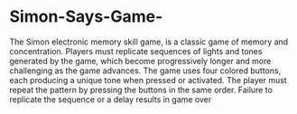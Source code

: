 # Simon-Says-Game-
The Simon electronic memory skill game,  is a classic game of memory and concentration. Players must replicate sequences of lights and tones generated by the game, which become progressively longer and more challenging as the game advances. The game uses four colored buttons, each producing a unique tone when pressed or activated. The player must repeat the pattern by pressing the buttons in the same order. Failure to replicate the sequence or a delay results in game over
